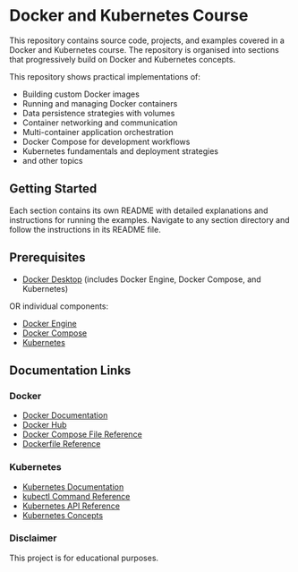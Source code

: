 # Docker and Kubernetes Course

This repository contains source code, projects, and examples covered in a Docker and Kubernetes course. 
The repository is organised into sections that progressively build on Docker and Kubernetes concepts.

This repository shows practical implementations of:

- Building custom Docker images
- Running and managing Docker containers
- Data persistence strategies with volumes
- Container networking and communication
- Multi-container application orchestration
- Docker Compose for development workflows
- Kubernetes fundamentals and deployment strategies
- and other topics

## Getting Started

Each section contains its own README with detailed explanations and instructions for running the examples. 
Navigate to any section directory and follow the instructions in its README file.

## Prerequisites

- [Docker Desktop](https://www.docker.com/products/docker-desktop/) (includes Docker Engine, Docker Compose, and Kubernetes)

OR individual components:
- [Docker Engine](https://docs.docker.com/engine/)
- [Docker Compose](https://docs.docker.com/compose/)
- [Kubernetes](https://kubernetes.io/docs/home/)

## Documentation Links

### Docker
- [Docker Documentation](https://docs.docker.com/)
- [Docker Hub](https://hub.docker.com/)
- [Docker Compose File Reference](https://docs.docker.com/compose/compose-file/)
- [Dockerfile Reference](https://docs.docker.com/engine/reference/builder/)

### Kubernetes
- [Kubernetes Documentation](https://kubernetes.io/docs/)
- [kubectl Command Reference](https://kubernetes.io/docs/reference/kubectl/)
- [Kubernetes API Reference](https://kubernetes.io/docs/reference/kubernetes-api/)
- [Kubernetes Concepts](https://kubernetes.io/docs/concepts/)

### Disclaimer

This project is for educational purposes.
